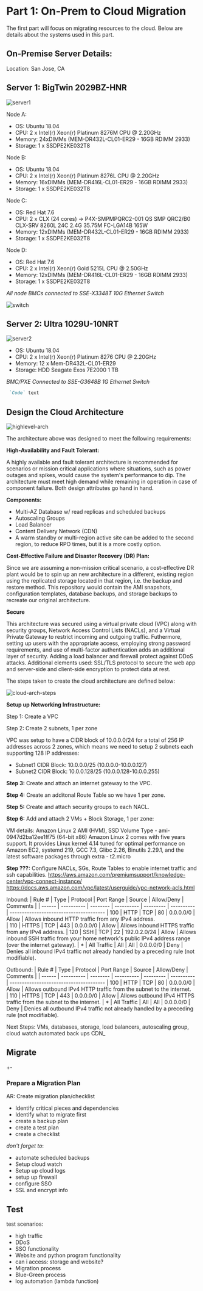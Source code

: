 # Part 1: On-Prem to Cloud Migration

The first part will focus on migrating resources to the cloud. Below are details about the systems used in this part.

## On-Premise Server Details:
Location: San Jose, CA

## **Server 1: BigTwin 2029BZ-HNR**

![server1](https://github.com/lizgarseeyah/-in-progress-Hybrid-Cloud-Project/blob/master/img/server1.png)

Node A:

- OS: Ubuntu 18.04
- CPU: 2 x Intel(r) Xeon(r) Platinum 8276M CPU @ 2.20GHz
- Memory: 24xDIMMs (MEM-DR432L-CL01-ER29 - 16GB RDIMM 2933)
- Storage: 1 x SSDPE2KE032T8

Node B:

- OS: Ubuntu 18.04
- CPU: 2 x Intel(r) Xeon(r) Platinum 8276L CPU @ 2.20GHz
- Memory: 16xDIMMs (MEM-DR416L-CL01-ER29 - 16GB RDIMM 2933)
- Storage: 1 x SSDPE2KE032T8

Node C:

- OS: Red Hat 7.6
- CPU: 2 x CLX (24 cores) -> P4X-SMPMPQRC2-001 QS SMP QRC2/B0 CLX-SRV 8260L 24C 2.4G 35.75M FC-LGA14B 165W
- Memory: 12xDIMMs (MEM-DR432L-CL01-ER29 - 16GB RDIMM 2933)
- Storage: 1 x SSDPE2KE032T8

Node D:

- OS: Red Hat 7.6
- CPU: 2 x Intel(r) Xeon(r) Gold 5215L CPU @ 2.50GHz
- Memory: 12xDIMMs (MEM-DR416L-CL01-ER29 - 16GB RDIMM 2933)
- Storage: 1 x SSDPE2KE032T8

_All node BMCs connected to SSE-X3348T 10G Ethernet Switch_

![switch](https://github.com/lizgarseeyah/-in-progress-Hybrid-Cloud-Project/blob/master/img/switch.png)

## **Server 2: Ultra 1029U-10NRT**

![server2](https://github.com/lizgarseeyah/-in-progress-Hybrid-Cloud-Project/blob/master/img/server2.jpg)

- OS: Ubuntu 18.04
- CPU: 2 x Intel(r) Xeon(r) Platinum 8276 CPU @ 2.20GHz
- Memory: 12 x Mem-DR432L-CL01-ER29
- Storage: HDD Seagate Exos 7E2000 1 TB

_BMC/PXE Connected to SSE-G3648B 1G Ethernet Switch_
```markdown
 `Code` text
```

## Design the Cloud Architecture

![highlevel-arch](https://github.com/lizgarseeyah/-in-progress-Hybrid-Cloud-Project/blob/master/img/architecture-sketch.png)

The architecture above was designed to meet the following requirements:

**High-Availability and Fault Tolerant:** 

A highly available and fault tolerant architecture is recommended for scenarios or mission critical applications where situations, such as power outages and spikes, would cause the system's performance to dip. The architecture must meet high demand while remaining in operation in case of component failure. Both design attributes go hand in hand. 

**Components:**
- Multi-AZ Database w/ read replicas and scheduled backups
- Autoscaling Groups
- Load Balancer
- Content Delivery Network (CDN)
- A warm standby or multi-region active site can be added to the second region, to reduce RPO times, but it is a more costly option.

**Cost-Effective Failure and Disaster Recovery (DR) Plan:**

Since we are assuming a non-mission critical scenario, a cost-effective DR plant would be to spin up an new architecture in a different, existing region using the replicated storage located in that region, i.e. the backup and restore method. This repository would contain the AMI snapshots, configuration templates, database backups, and storage backups to recreate our original architecture. 

**Secure**

This architecture was secured using a virtual private cloud (VPC) along with security groups, Network Access Control Lists (NACLs), and a Virtual Private Gateway to restrict incoming and outgoing traffic. Futhermore, setting up users with the appropriate access, employing strong password requirements, and use of multi-factor authentication adds an additional layer of security. Adding a load balancer and firewall protect against DDoS attacks. Additional elements used: SSL/TLS protocol to secure the web app and server-side and client-side encryption to protect data at rest.

The steps taken to create the cloud architecture are defined below:

![cloud-arch-steps](https://github.com/lizgarseeyah/-in-progress-Hybrid-Cloud-Project/blob/master/img/checklist.png)

**Setup up Networking Infrastructure:**

Step 1: Create a VPC

Step 2: Create 2 subnets, 1 per zone

VPC was setup to have a CIDR block of 10.0.0.0/24 for a total of 256 IP addresses across 2 zones, which means we need to setup 2 subnets each supporting 128 IP addresses:

- Subnet1 CIDR Block: 10.0.0.0/25 (10.0.0.0-10.0.0.127)
- Subnet2 CIDR Block: 10.0.0.128/25 (10.0.0.128-10.0.0.255)

**Step 3:** Create and attach an internet gateway to the VPC. 

**Step 4:** Create an additonal Route Table so we have 1 per zone.

**Step 5:** Create and attach security groups to each NACL.

**Step 6:** Add and attach 2 VMs + Block Storage, 1 per zone:

VM details:
Amazon Linux 2 AMI (HVM), SSD Volume Type - ami-0947d2ba12ee1ff75 (64-bit x86)
Amazon Linux 2 comes with five years support. It provides Linux kernel 4.14 tuned for optimal performance on Amazon EC2, systemd 219, GCC 7.3, Glibc 2.26, Binutils 2.29.1, and the latest software packages through extra - t2.micro 

**Step ???:** Configure NACLs, SGs, Route Tables to enable internet traffic and ssh capabilities.
https://aws.amazon.com/premiumsupport/knowledge-center/vpc-connect-instance/
https://docs.aws.amazon.com/vpc/latest/userguide/vpc-network-acls.html

Inbound:
| Rule # | Type        | Protocol | Port Range | Source       | Allow/Deny | Comments                               |
| ------ | ----------  | -------- | ---------- | ---------    | ---------- | ---------------------------------------
| 100    | HTTP        |   TCP    |    80      | 0.0.0.0/0    |   Allow    | Allows inbound HTTP traffic from any IPv4 address.                                                
| 110    | HTTPS       |   TCP    |    443     | 0.0.0.0/0    |   Allow    | Allows inbound HTTPS traffic from any IPv4 address.
| 120    | SSH         |   TCP    |    22      | 192.0.2.0/24 |   Allow    | Allows inbound SSH traffic from your home network's public IPv4 address range (over the internet gateway).
| *      | All Traffic |   All    |    All     | 0.0.0.0/0    |   Deny     | Denies all inbound IPv4 traffic not already handled by a preceding rule (not modifiable).

Outbound:
| Rule # | Type        | Protocol | Port Range | Source       | Allow/Deny | Comments                               |
| ------ | ----------  | -------- | ---------- | ---------    | ---------- | ---------------------------------------
| 100    | HTTP        |   TCP    |    80      | 0.0.0.0/0    |   Allow    | Allows outbound IPv4 HTTP traffic from the subnet to the internet.                                                
| 110    | HTTPS       |   TCP    |    443     | 0.0.0.0/0    |   Allow    | Allows outbound IPv4 HTTPS traffic from the subnet to the internet.
| *      | All Traffic |   All    |    All     | 0.0.0.0/0    |   Deny     | Denies all outbound IPv4 traffic not already handled by a preceding rule (not modifiable).



Next Steps:
VMs,
databases, 
storage, 
load balancers, 
autoscaling group, 
cloud watch automated back ups 
CDN_

## Migrate

+-


### Prepare a Migration Plan

AR: Create migration plan/checklist

- Identify critical pieces and dependencies
- Identify what to migrate first
- create a backup plan
- create a test plan
- create a checklist

_don't forget to_:
- automate scheduled backups
- Setup cloud watch
- Setup up cloud logs
- setup up firewall
- configure SSO
- SSL and encrypt info


## Test

test scenarios:

- high traffic
- DDoS
- SSO functionality
- Website and python program functionality
- can i access: storage and website?
- Migration process
- Blue-Green process
- log automation (lambda function)



